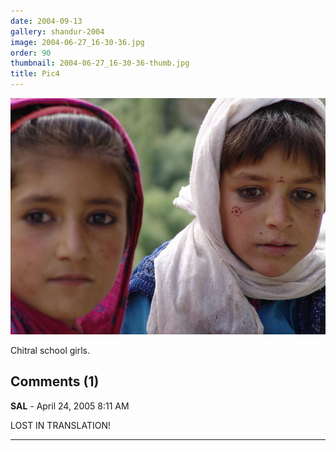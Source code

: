 ```yaml
---
date: 2004-09-13
gallery: shandur-2004
image: 2004-06-27_16-30-36.jpg
order: 90
thumbnail: 2004-06-27_16-30-36-thumb.jpg
title: Pic4
---
```


![Pic4](./2004-06-27_16-30-36.jpg)

Chitral school girls.

<div id="comments">

## Comments (1)

**SAL** - April 24, 2005  8:11 AM

LOST IN TRANSLATION!

---

</div>